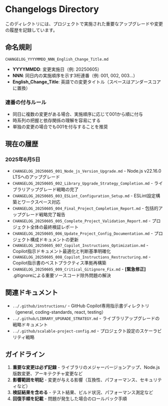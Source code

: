 # Changelogs Directory

このディレクトリには、プロジェクトで実施された重要なアップグレードや変更の履歴を記録しています。

## 命名規則

```
CHANGELOG_YYYYMMDD_NNN_English_Change_Title.md
```

- **YYYYMMDD**: 変更実施日（例: 20250605）
- **NNN**: 同日内の実施順序を示す3桁連番（例: 001, 002, 003...）
- **English_Change_Title**: 英語での変更タイトル（スペースはアンダースコアに置換）

### 連番の付与ルール

- 同日に複数の変更がある場合、実施順序に応じて001から順に付与
- 時系列の把握と依存関係の理解を容易にする
- 単独の変更の場合でも001を付与することを推奨

## 現在の履歴

### 2025年6月5日

- `CHANGELOG_20250605_001_Node_js_Version_Upgrade.md` - Node.js v22.16.0 LTSへのアップグレード
- `CHANGELOG_20250605_002_Library_Upgrade_Strategy_Completion.md` - ライブラリアップグレード戦略の完了
- `CHANGELOG_20250605_003_ESLint_Configuration_Setup.md` - ESLint設定構築とワークスペース対応
- `CHANGELOG_20250605_004_Final_Project_Completion_Report.md` - 包括的アップグレード戦略完了報告
- `CHANGELOG_20250605_005_Complete_Project_Validation_Report.md` - プロジェクト全体の最終検証レポート
- `CHANGELOG_20250605_006_Update_Project_Config_Documentation.md` - プロジェクト構成ドキュメントの更新
- `CHANGELOG_20250605_007_Copilot_Instructions_Optimization.md` - Copilot指示ドキュメント最適化と判断基準明確化
- `CHANGELOG_20250605_008_Copilot_Instructions_Restructuring.md` - Copilot指示書のベストプラクティス準拠再構築
- `CHANGELOG_20250605_009_Critical_Gitignore_Fix.md` - **[緊急修正]** .gitignoreによる重要ソースコード除外問題の解決

## 関連ドキュメント

- `../.github/instructions/` - GitHub Copilot専用指示書ディレクトリ（general, coding-standards, react, testing）
- `../.github/LIBRARY_UPGRADE_STRATEGY.md` - ライブラリアップグレードの戦略ドキュメント
- `../.github/scalable-project-config.md` - プロジェクト設定のスケーラビリティ戦略

## ガイドライン

1. **重要な変更は必ず記録** - ライブラリのメジャーバージョンアップ、Node.js版数変更、アーキテクチャ変更など
2. **影響範囲を明記** - 変更が与える影響（互換性、パフォーマンス、セキュリティなど）
3. **検証結果を含める** - テスト結果、ビルド状況、パフォーマンス測定など
4. **回復手順を記載** - 問題が発生した場合のロールバック手順

